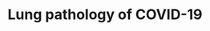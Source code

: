 ---
annotations:
- id: DOID:0080600
  parent: disease by infectious agent
  type: Disease Ontology
  value: COVID-19
- id: CL:0000066
  parent: animal cell
  type: Cell Type Ontology
  value: epithelial cell
authors:
- XNauts
- Eweitz
- Mkutmon
citedin: ''
communities: []
description: Beginning of a pathway on the Lung Pathology of COVID-19 based on a figure
  in a paper (Reference 1)
last-edited: 2025-05-31
ndex: null
organisms:
- Homo sapiens
redirect_from:
- /index.php/Pathway:WP5146
- /instance/WP5146
- /instance/WP5146_r139295
revision: r139295
schema-jsonld:
- '@context': https://schema.org/
  '@id': https://wikipathways.github.io/pathways/WP5146.html
  '@type': Dataset
  creator:
    '@type': Organization
    name: WikiPathways
  description: Beginning of a pathway on the Lung Pathology of COVID-19 based on a
    figure in a paper (Reference 1)
  keywords:
  - CCL2
  - CGAS
  - CSF2
  - CXCL10
  - CXCL11
  - CXCL8
  - CXCL9
  - DDX58
  - IFIH1
  - IL18
  - IL1B
  - IL6
  - IRF3
  - MAVS
  - NFKB1
  - STING1
  - TBK1
  - TLR3
  - TLR7
  - TLR8
  - TNF
  license: CC0
  name: Lung pathology of COVID-19
seo: CreativeWork
title: Lung pathology of COVID-19
wpid: WP5146
---